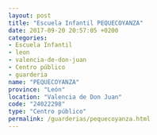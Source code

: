 ```yaml
---
layout: post
title: "Escuela Infantil PEQUECOYANZA"
date: 2017-09-20 20:57:05 +0200
categories:
- Escuela Infantil
- leon
- valencia-de-don-juan
- Centro público
- guarderia
name: "PEQUECOYANZA"
province: "León"
location: "Valencia de Don Juan"
code: "24022298"
type: "Centro público"
permalink: /guarderias/pequecoyanza.html
---
```

